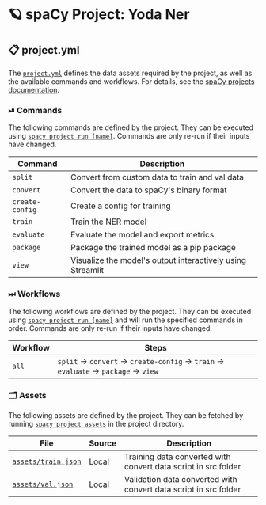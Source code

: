 <!-- SPACY PROJECT: AUTO-GENERATED DOCS START (do not remove): python -m spacy project document --output README.md -->

# 🪐 spaCy Project: Yoda Ner

## 📋 project.yml

The [`project.yml`](project.yml) defines the data assets required by the
project, as well as the available commands and workflows. For details, see the
[spaCy projects documentation](https://spacy.io/usage/projects).

### ⏯ Commands

The following commands are defined by the project. They
can be executed using [`spacy project run [name]`](https://spacy.io/api/cli#project-run).
Commands are only re-run if their inputs have changed.

| Command | Description |
| --- | --- |
| `split` | Convert from custom data to train and val data |
| `convert` | Convert the data to spaCy's binary format |
| `create-config` | Create a config for training |
| `train` | Train the NER model |
| `evaluate` | Evaluate the model and export metrics |
| `package` | Package the trained model as a pip package |
| `view` | Visualize the model's output interactively using Streamlit |

### ⏭ Workflows

The following workflows are defined by the project. They
can be executed using [`spacy project run [name]`](https://spacy.io/api/cli#project-run)
and will run the specified commands in order. Commands are only re-run if their
inputs have changed.

| Workflow | Steps |
| --- | --- |
| `all` | `split` &rarr; `convert` &rarr; `create-config` &rarr; `train` &rarr; `evaluate` &rarr; `package` &rarr; `view` |

### 🗂 Assets

The following assets are defined by the project. They can
be fetched by running [`spacy project assets`](https://spacy.io/api/cli#project-assets)
in the project directory.

| File | Source | Description |
| --- | --- | --- |
| [`assets/train.json`](assets/train.json) | Local | Training data converted with convert data script in src folder |
| [`assets/val.json`](assets/val.json) | Local | Validation data converted with convert data script in src folder |

<!-- SPACY PROJECT: AUTO-GENERATED DOCS END (do not remove) -->